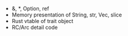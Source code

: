  - &, *, Option, ref
 - Memory presentation of String, str, Vec, slice
 - Rust vtable of trait object
 - RC/Arc detail code
